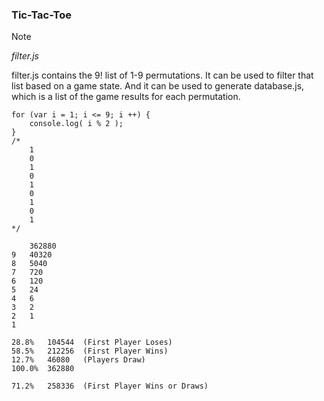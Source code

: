 ### Tic-Tac-Toe

>[!NOTE]
> *filter.js*

filter.js contains the 9! list of 1-9 permutations. It can be used to filter that list based on a game state. And it can be used to generate database.js, which is a list of the game results for each permutation.





```
for (var i = 1; i <= 9; i ++) {
	console.log( i % 2 );
}
/*
	1
	0
	1
	0
	1
	0
	1
	0
	1
*/
```

```
	362880
9	40320
8	5040
7	720
6	120
5	24
4	6
3	2
2	1
1	
```

```
28.8%	104544	(First Player Loses)
58.5%	212256	(First Player Wins)
12.7%	46080	(Players Draw)
100.0%	362880

71.2%	258336	(First Player Wins or Draws)
```